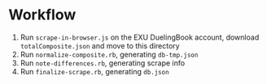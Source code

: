 # Workflow

 1. Run `scrape-in-browser.js` on the EXU DuelingBook account, download `totalComposite.json` and move to this directory
 2. Run `normalize-composite.rb`, generating `db-tmp.json`
 3. Run `note-differences.rb`, generating scrape info
 4. Run `finalize-scrape.rb`, generating `db.json`

